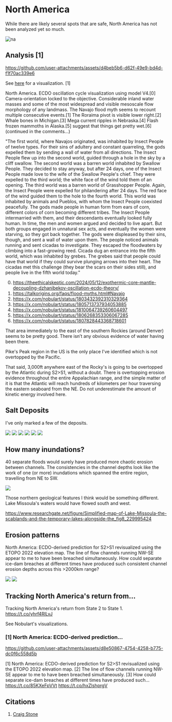 # North America

While there are likely several spots that are safe, North America has not been analyzed yet so much.

![na](img/north-america-elevation.png "na")

## Analysis [1]

https://github.com/user-attachments/assets/d4beb5b6-d62f-49e9-bd4d-f1f70ac339e6

See [here](https://github.com/sovrynn/ecdo/tree/master/6-LITERATURE-MEDIA/nobulart/ecdo-visualizations) for a visualization. [1]

North America. ECDO oscillation cycle visualization using model V4.[0] Camera-orientation locked to the objective. Considerable inland water masses and some of the most widespread and visible mesoscale flow morphology of any landmass. The Navajo flood myth seems to recount multiple consecutive events.[1] The Roraima pivot is visible lower right.[2]  Whale bones in Michigan.[3] Mega current ripples in Nebraska.[4] Flash frozen mammoths in Alaska.[5] suggest that things get pretty wet.[6]
(continued in the comments...)

"The first world, where Navajos originated, was inhabited by Insect People of twelve types. For their sins of adultery and constant quarreling, the gods expelled them by sending a wall of water from all directions. The Insect People flew up into the second world, guided through a hole in the sky by a cliff swallow. The second world was a barren world inhabited by Swallow People. They decided to stay anyway, but after 24 days, one of the Insect People made love to the wife of the Swallow People's chief. They were expelled to the third world; the white face of the wind told them of an opening. The third world was a barren world of Grasshopper People. Again, the Insect People were expelled for philandering after 24 days. The red face of the wind guided them to the hole to the fourth world. This world was inhabited by animals and Pueblos, with whom the Insect People coexisted peacefully. The gods made people in human form from ears of corn, different colors of corn becoming different tribes. The Insect People intermarried with them, and their descendants eventually looked fully human. In time, the men and women argued and decided to live apart. But both groups engaged in unnatural sex acts, and eventually the women were starving, so they got back together. The gods were displeased by their sins, though, and sent a wall of water upon them. The people noticed animals running and sent cicadas to investigate. They escaped the floodwaters by climbing into a fast-growing reed. Cicada dug an entrance into the fifth world, which was inhabited by grebes. The grebes said that people could have that world if they could survive plunging arrows into their heart. The cicadas met this challenge (they bear the scars on their sides still), and people live in the fifth world today."

0. https://theethicalskeptic.com/2024/05/12/exothermic-core-mantle-decoupling-dzhanibekov-oscillation-ecdo-theory/
1. https://talkorigins.org/faqs/flood-myths.html#Navajo
2. https://x.com/nobulart/status/1803432392310329364
3. https://x.com/nobulart/status/1805713737934053885
4. https://x.com/nobulart/status/1810064739260604497
5. https://x.com/nobulart/status/1806268353306067285
6. https://x.com/nobulart/status/1807828443368718601

That area immediately to the east of the southern Rockies (around Denver) seems to be pretty good. There isn’t any obvious evidence of water having been there.

Pike's Peak region in the US is the only place I've identified which is not overtopped by the Pacific.

That said, 3,000ft anywhere east of the Rocky's is going to be overtopped by the Atlantic during S2>S1, without a doubt. There is overtopping erosion evidence throughout the entire Appalachian range, and the simple matter of it is that the Atlantic will reach hundreds of kilometers per hour traversing the eastern seaboard from the NE. Do not underestimate the amount of kinetic energy involved here.

## Salt Deposits

I've only marked a few of the deposits.

![](img/salt-notam1.jpg)
![](img/salt-notam2.jpg)
![](img/salt-notam3.jpg)
![](img/salt-notam4.jpg)
![](img/salt-notam5.jpg)
![](img/salt-notam6.jpg)

## How many inundations?

40 separate floods would surely have produced more chaotic erosion between channels. The consistencies in the channel depths look like the work of one (or more) inundations which spanned the entire region, travelling from NE to SW.

![](img/40floods.jpg)

Those northern geological features I think would be something different.  Lake Missoula's waters would have flowed south and west.

https://www.researchgate.net/figure/Simplified-map-of-Lake-Missoula-the-scablands-and-the-temporary-lakes-alongside-the_fig8_229995424

## Erosion patterns

North America: ECDO-derived prediction for S2>S1 revisualized using the ETOPO 2022 elevation map. The line of flow channels running NW-SE appear to me to have been breached simultaneously. How could separate ice-dam breaches at different times have produced such consistent channel erosion depths across this >2000km range?

![](img/na-erosion1.jpg)
![](img/na-erosion2.jpg)

## Tracking North America's return from...

Tracking North America's return from State 2 to State 1. https://t.co/yhrf4RlLvJ

See Nobulart's visualizations.

### [1] North America: ECDO-derived prediction...

https://github.com/user-attachments/assets/d8e50867-4754-4258-b775-dc0f6c558d5b

[1] North America: ECDO-derived prediction for S2&gt;S1 revisualized using the ETOPO 2022 elevation map. [2] The line of flow channels running NW-SE appear to me to have been breached simultaneously. [3] How could separate ice-dam breaches at different times have produced such… https://t.co/85KXeFpVVt https://t.co/hxZlshprgV

## Citations

1. [Craig Stone](https://nobulart.com)
